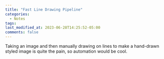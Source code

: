 ```yaml
---
title: "Fast Line Drawing Pipeline"
categories:
  - Notes
tags:
last_modified_at: 2023-06-28T14:25:52-05:00
comments: false
---
```

Taking an image and then manually drawing on lines to make a hand-drawn styled image is quite the pain, so automation would be cool. 
